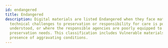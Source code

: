 ```yaml
---
id: endangered
title: Endangered
description: Digital materials are listed Endangered when they face material
  technical challenges to preservation or responsibility for care is poorly
  understood, or where the responsible agencies are poorly equipped to meet
  preservation needs. This classification includes Vulnerable materials in the
  presence of aggravating conditions.
---
```

